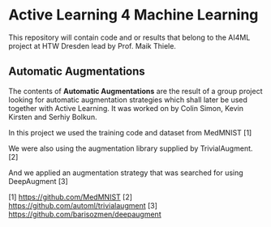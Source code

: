 # Active Learning 4 Machine Learning

This repository will contain code and or results that belong to the AI4ML project at HTW Dresden lead by Prof. Maik Thiele.

## Automatic Augmentations

The contents of **Automatic Augmentations** are the result of a group project looking for automatic augmentation strategies which shall later be used together with Active Learning. It was worked on by Colin Simon, Kevin Kirsten and Serhiy Bolkun.

In this project we used the training code and dataset from MedMNIST [1]

We were also using the augmentation library supplied by TrivialAugment. [2]

And we applied an augmentation strategy that was searched for using DeepAugment [3]

[1] https://github.com/MedMNIST
[2] https://github.com/automl/trivialaugment
[3] https://github.com/barisozmen/deepaugment
